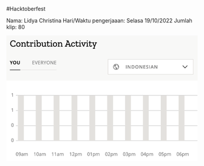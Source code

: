 #Hacktoberfest

Nama: Lidya Christina
Hari/Waktu pengerjaaan: Selasa 19/10/2022
Jumlah klip: 80

![LC](common-voice/Lidya/CV-lc.png?raw=true)